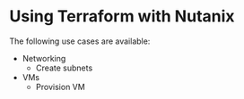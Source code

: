 # Using Terraform with Nutanix
The following use cases are available:

* Networking
  * Create subnets
* VMs
  * Provision VM
